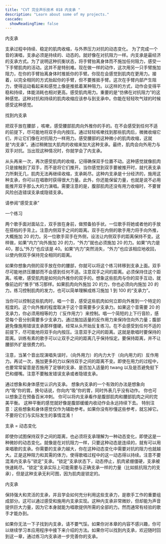 ```yaml
---
title: "CVT 完全声乐技术 018 内支承 "
description: "Learn about some of my projects."
cascade:
  showReadingTime: false
---
```


内支承

支承过程中持续、稳定的肌肉收缩，与外界压力对抗的动态变化。
为了完成一个音的演唱，支承必须是持续的、动态的。就好像在对抗阻力一样。内支承是最经济的支承方式。为了说明这种抗衡状态，将手臂抬离身体而不施加任何阻力，感受一下手臂肌肉的活动。这并不是特别难。现在做一样的动作，这次用另一只手臂施加阻力，在你的手臂抬离身体时推抵你的手臂。你现在会感觉到肌肉在更用力。接着，以完全相同的方式抬起你的手臂，但不要推抵手臂。这次在手臂内部产生阻力，使得运动看起来和感觉上像是推抵着某种阻力。以这样的方式，动作会变得平稳和持续，体能消耗也相对更高。感受肌肉用力。重要的是“仿佛在对抗阻力”的这种感觉。这种对抗和持续的肌肉收缩应该参与到支承中。你能在轻轻吹气球的时候感受这种感觉。

找到内支承

把双手放在腰部 ，咳嗽，感受腰部肌肉向外推你的手的。在不会感受到任何不适的前提下，尽可能地将双手向内按压。通过轻轻咳嗽找到那些肌肉后，微微收缩它们，并让它们像在对抗阻力一样用力。感受腰部的这种微小的肌肉收缩，这就是“内支承”。通过稍微加大肌肉的收缩来加大这种支承。最终，肌肉会向外用力与双手对抗。当出现这种情况时，你就学会了内支承。




从头再来一次，再次感受肌肉的收缩，记得确保双手位置不动。这种感觉就像肌肉只是接触到了双手，而不是将它们推开。当你感觉到双手要被推开时，就代表支承力所剩无几，肌肉无法再继续收缩，支承耗尽。这种内支承是十分经济的，施用这种支承，你可以在唱歌时获得很大力量。此外，你还能保留力量，也就是说不必用能推开双手那么大的力演唱。需要注意的是，腹部肌肉还没有用力收缩时，不要冒风险创造错误支承或隐错支承。



请参阅“感受支承”


一个练习

两个歌手面对面站立，双手放在身前，做预备拍手状。一位歌手将她或者他的手放在搭档的手背上。注意内侧双手之间的距离。双手在内侧的歌手用力将手向外推，大概施加 20 的力。另一位歌手双手在外侧，设法让内侧双手的距离保持不变。这样做，如果“内力”向外施加 20 的力，“外力”就也必须施加 20 的力。如果“内力是 40，那么“外力”也应该是 40。如果“内力”突然消失，“外力”也应该相应地收回，以使内侧双手保持完全相同的距离。

如果你想象内侧的双手放在你的腰部，你就可以将这个练习转移到支承上面。双手尽可能地挤压腰部而不会感到任何不适。注意双手之间的距离。必须保持住这个距离。咳嗽，感受肌肉是如何向外推你的双手的。想象这些肌肉与你的双手互动，就像前边的“推手”练习那样。如果肌肉向外施加 20 的力，你也必须向内施加 20 的力。练习控制肌肉的发力，也可以简单理解成练习施加 1 到 100 的“支承力”。

当你可以控制这些肌肉时，唱一个音，感受这些肌肉如何立即向外推到一个特定的程度的。这个向外推的程度取决于这个音需要多少支承力。如果这个音需要 20 的支承力，你必须用相等的力（‘反作用力’）来控制。唱一个简短的上下行音阶，感受每个音分别需要多少支承力。通过施加适量的反作用力来保持住向外力量；腹部避免像施用错误支承那样僵硬。经常从头开始反复练习。在不会感受到任何不适的前提下，尽可能地将双手向内按压。注意双手之间的距离。这就是歌唱时要保持的距离。训练有素的歌手可以让双手之间的距离几乎保持恒定。要保持距离，并不让腰部外扩是很费力的。

注意，当某个音出现演唱失误时，（向外用力）的内力大于（向内用力的）反作用力。再试一次，施加更多的力以保持双手之间的距离不变。即使在用力的过程中，也要常常留意是否施用了足够的支承、是否加入适量的 twang 以及是否避免挺下巴和绷嘴。注意不要触发错误支承或者隐错支承。

通过想象和身体感觉认识内支承。
想象内支承的一个有效的办法是想象向内“吸”你的胃。换句话说，你向内“吸”你的胃，同时外表几乎没有动作。
你也可以想象正在预备百米冲刺。
你可以将内支承看作是腹部肌肉和腰部肌肉之间的完美平衡。
这种平衡的感觉就好像是腹部缓缓内收动作会永远持续下去。
特别注意：这些想象和身体感觉仅作为辅助参考。如果你没有秒懂这些参考，就忘掉它。不要将它们与实际发生的事情混淆！

支承 = 动态变化

即使你试图保持双手之间的距离，也必须将支承理解为一种动态变化，即使这是一种微妙的动态变化。就像是在对抗阻力一样，只要这种动态是连续的，就有可以用来唱歌的支承。你需要的支承力越大，你在这种动态变化中需要对抗的阻力也就越大。正是这种阻力和其需的体力，使得歌唱过程中的这一动态得以持续。注意不要混淆内支承与"锁定"支承。“锁定”支承状态下，动态停止，肌肉紧绷僵硬，支承被快速耗尽。“锁定”支承实际上可能需要与正确支承一样的力量（比如抵抗阻力的支承），但是这种支承无利可图，因为肌肉是锁定的。

内支承

保持强大和灵活的支承，并且学会如何充分利用这些支承力，是歌手工作的重要组成部分。这可以通过感受和施用内支承实现。这种内支承非常微妙，但却能为声音提供巨大力量，因为它本身就能为唱歌提供所需的全部的力。然而通常有经验的歌手才能办到。

如果你无法一下子找到内支承，请不要气馁。如果你对本章的内容不感兴趣，你可以继续学习本应用程序中接下来介绍的方法。如果你可以找到内支承，欢迎随时回到这一章，通过练习内支承进一步完善你的支承。

